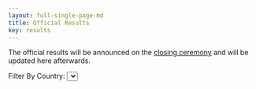 ```yaml
---
layout: full-single-page-md
title: Official Results
key: results
---
```


The official results will be announced on the [closing ceremony](/closing.html) and will be updated here afterwards.

<form>
  <label for="filter">Filter By Country: </label>
  <select id="filter" style="width:auto">
  </select>
</form>
<table id="results"></table>

<script>
  const country_index = 1;
  const medal_index = 3;
  var data = [];
  var table_el = document.getElementById("results");
  var filter_el = document.getElementById("filter");
  var countries = [ "All Countries" ];
  
  function onlyUnique(value, index, self) { 
    return self.indexOf(value) === index;
  }

  function populateCountries() {
    countries = countries.concat(data.map(c => c[country_index])
                .slice(1).filter(onlyUnique));
  }
  
  function h (parent, tag) {
    var el = document.createElement(tag);
    parent.append(el);
    return el;
  }

  function httpGetAsync(theUrl, callback)
  {
    var xmlHttp = new XMLHttpRequest();
    xmlHttp.onreadystatechange = function() { 
      if (xmlHttp.readyState == 4 && xmlHttp.status == 200)
        callback(xmlHttp.responseText);
    }
    xmlHttp.open("GET", theUrl, true); // true for asynchronous 
    xmlHttp.send(null);
  }

  function processCSV(allText) {
    var allTextLines = allText.split(/\r\n|\n/);
    var lines = [];

    for (var i=0; i<allTextLines.length; i++) {
      var data = allTextLines[i].split(',');
      lines.push(data);
    }

    return lines;
  }

  function onFilterChange(e) {
    populateTable(
      table_el, 
      [data[0]].concat(data.slice(1).filter(c => 
        e.target.value === "All Countries" 
        || e.target.value === c[country_index]))
    );
  }

  function populateFilter() {
    filter_el.addEventListener("change", onFilterChange);
    for (var i = 0; i<countries.length; i++) {
      var option = h(filter_el, "option");
      option.textContent = countries[i];
      option.value = countries[i];
    }
  }

  function populateTable(table, data) {
    table.innerHTML = "";
    var thead = h(table, "thead");
    var thead_tr = h(thead, "tr");
    for (var j=0; j<data[0].length; j++) {
      var th = h(thead_tr, "th");
      th.textContent = data[0][j];
    }
    var tbody = h(table, "tbody");
    for (var i=1; i<data.length; i++) {
      var tbody_tr = h(tbody, "tr");
      tbody_tr.classList.add("medal");
      tbody_tr.classList.add("medal-" + data[i][medal_index].toLowerCase().replace(" ", "_"));
      for (var j=0; j<data[i].length; j++) {
        var td = h(tbody_tr, "td");
        td.textContent = data[i][j];
      }
    }
  }

  httpGetAsync("/results.csv", function(allText) {
    data = processCSV(allText);
    populateCountries();
    populateFilter();
    populateTable(table_el, data);
  });
</script>
